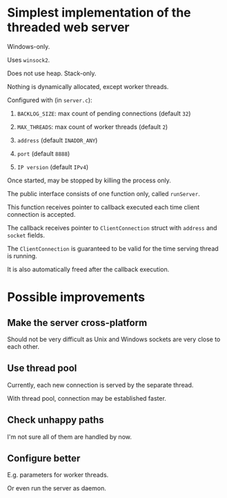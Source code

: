 # Simplest implementation of the threaded web server

Windows-only.

Uses `winsock2`.

Does not use heap. Stack-only.

Nothing is dynamically allocated, except worker threads.

Configured with (in `server.c`):

1. `BACKLOG_SIZE`: max count of pending connections (default `32`)

2. `MAX_THREADS`: max count of worker threads (default `2`)

3. `address` (default `INADDR_ANY`)

4. `port` (default `8888`)

5. `IP version` (default `IPv4`)

Once started, may be stopped by killing the process only.

The public interface consists of one function only, called `runServer`.

This function receives pointer to callback executed each time client connection is accepted.

The callback receives pointer to `ClientConnection` struct with `address` and `socket` fields.

The `ClientConnection` is guaranteed to be valid for the time serving thread is running.

It is also automatically freed after the callback execution.

# Possible improvements

## Make the server cross-platform

Should not be very difficult as Unix and Windows sockets are very close to each other.

## Use thread pool

Currently, each new connection is served by the separate thread.

With thread pool, connection may be established faster.

## Check unhappy paths

I'm not sure all of them are handled by now.

## Configure better

E.g. parameters for worker threads.

Or even run the server as daemon.
